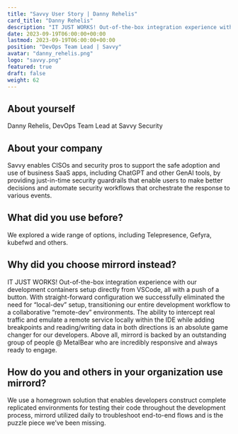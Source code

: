 ```yaml
---
title: "Savvy User Story | Danny Rehelis"
card_title: "Danny Rehelis"
description: "IT JUST WORKS! Out-of-the-box integration experience with our development containers setup directly from VSCode, all with a push of a button."
date: 2023-09-19T06:00:00+00:00
lastmod: 2023-09-19T06:00:00+00:00
position: "DevOps Team Lead | Savvy"
avatar: "danny_rehelis.png"
logo: "savvy.png"
featured: true
draft: false
weight: 62
---
```


## About yourself

Danny Rehelis, DevOps Team Lead at Savvy Security

## About your company

Savvy enables CISOs and security pros to support the safe adoption and use of business SaaS apps, including ChatGPT and other GenAI tools, by providing just-in-time security guardrails that enable users to make better decisions and automate security workflows that orchestrate the response to various events.


## What did you use before?

We explored a wide range of options, including Telepresence, Gefyra, kubefwd and others.

## Why did you choose mirrord instead?

IT JUST WORKS! Out-of-the-box integration experience with our development containers setup directly from VSCode, all with a push of a button.
With straight-forward configuration we successfully eliminated the need for “local-dev” setup, transitioning our entire development workflow to a collaborative “remote-dev” environments.
The ability to intercept real traffic and emulate a remote service locally within the IDE while adding breakpoints and reading/writing data in both directions is an absolute game changer for our developers.
Above all, mirrord is backed by an outstanding group of people @ MetalBear who are incredibly responsive and always ready to engage.

## How do you and others in your organization use mirrord?

We use a homegrown solution that enables developers construct complete replicated environments for testing their code throughout the development process, mirrord utilized daily to troubleshoot end-to-end flows and is the puzzle piece we’ve been missing.